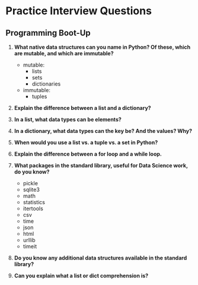 # Practice Interview Questions## Programming Boot-Up1. **What native data structures can you name in Python? Of these, which are mutable, and which are immutable?**    * mutable:        * lists        * sets        * dictionaries    * immutable:        * tuples1. **Explain the difference between a list and a dictionary?**1. **In a list, what data types can be elements?**1. **In a dictionary, what data types can the key be? And the values? Why?**1. **When would you use a list vs. a tuple vs. a set in Python?**1. **Explain the difference between a for loop and a while loop.**1. **What packages in the standard library, useful for Data Science work, do you know?**    * pickle    * sqlite3    * math    * statistics    * itertools    * csv    * time    * json    * html    * urllib    * timeit1. **Do you know any additional data structures available in the standard library?**1. **Can you explain what a list or dict comprehension is?**